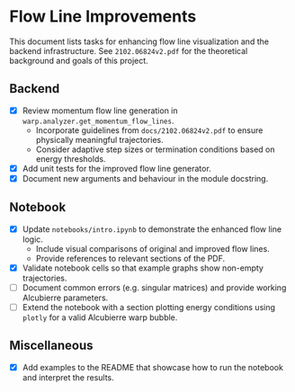 # Flow Line Improvements

This document lists tasks for enhancing flow line visualization and the backend infrastructure. See `2102.06824v2.pdf` for the theoretical background and goals of this project.

## Backend
- [x] Review momentum flow line generation in `warp.analyzer.get_momentum_flow_lines`.
  - Incorporate guidelines from `docs/2102.06824v2.pdf` to ensure physically meaningful trajectories.
  - Consider adaptive step sizes or termination conditions based on energy thresholds.
- [x] Add unit tests for the improved flow line generator.
- [x] Document new arguments and behaviour in the module docstring.

## Notebook
- [x] Update `notebooks/intro.ipynb` to demonstrate the enhanced flow line logic.
  - Include visual comparisons of original and improved flow lines.
  - Provide references to relevant sections of the PDF.
- [x] Validate notebook cells so that example graphs show non-empty trajectories.
- [ ] Document common errors (e.g. singular matrices) and provide working
  Alcubierre parameters.
- [ ] Extend the notebook with a section plotting energy conditions using
  `plotly` for a valid Alcubierre warp bubble.

## Miscellaneous
- [x] Add examples to the README that showcase how to run the notebook and interpret the results.
